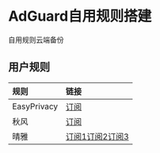 # AdGuard自用规则搭建
自用规则云端备份
## 用户规则
|规则|链接|
|:-|:-|
|EasyPrivacy    |[订阅](https://easylist-downloads.adblockplus.org/easyprivacy.txt)|
|秋风|[订阅](https://raw.githubusercontent.com/TG-Twilight/AWAvenue-Ads-Rule/main/AWAvenue-Ads-Rule.txt)|
|晴雅|[订阅1](http://rssv.cn/adguard/)[订阅2](https://raw.gitcode.com/rssv/qy-Ads-Rule/raw/main/black.txt)[订阅3](http://rssv.cn/adguard/api.php?type=black)|